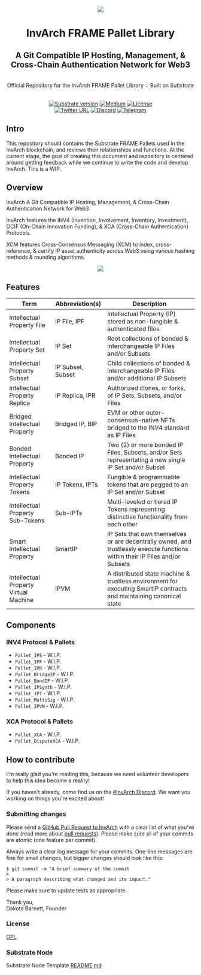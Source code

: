 <div align="center">
<img src="https://github.com/InvArch/brand/blob/main/InvArch-logo-dark/cover.png">
</div>

<div align="Center">
<h1>InvArch FRAME Pallet Library</h1>
<h2> A Git Compatible IP Hosting, Management, & Cross-Chain Authentication Network for Web3 </h2>

<br>
Official Repository for the InvArch FRAME Pallet Library 💡
Built on Substrate

<br>  
<br>

[![Substrate version](https://img.shields.io/badge/Substrate-v3.0.0-E6007A?logo=Parity%20Substrate)](https://github.com/paritytech/substrate/releases/tag/v3.0.0)
[![Medium](https://img.shields.io/badge/Medium-InvArch-E6007A?logo=medium)](https://invarch.medium.com/)
[![License](https://img.shields.io/github/license/InvArch/InvArch?color=E6007A)](https://github.com/InvArch/InvArch/blob/main/LICENSE)
<br />
[![Twitter URL](https://img.shields.io/twitter/url?style=social&url=https%3A%2F%2Ftwitter.com%2FInvArch)](https://twitter.com/InvArchNetwork)
[![Discord](https://img.shields.io/badge/Discord-gray?logo=discord)](https://discord.gg/invarch)
[![Telegram](https://img.shields.io/badge/Telegram-gray?logo=telegram)](https://t.me/InvArch)

</div>

<!-- TOC -->

## <!-- /TOC -->

## Intro

This repository should contains the Substrate FRAME Pallets used in the InvArch blockchain, and reviews their relationships and functions. At the current stage, the goal of creating this document and repository is centered around getting feedback while we continue to write the code and develop InvArch. This is a WIP.

## Overview

InvArch A Git Compatible IP Hosting, Management, & Cross-Chain Authentication Network for Web3

InvArch features the INV4 (Invention, Involvement, Inventory, Investment), OCIF (On-Chain Innovation Funding), & XCA (Cross-Chain Authentication) Protocols.

XCM features Cross-Consensus Messaging (XCM) to index, cross-reference, & certify IP asset authenticity across Web3 using various hashing methods & rounding algorithms.

<div align="center">
<img src="https://github.com/InvArch/brand/blob/main/architecture.png">
</div>

## Features

| Term                                  | Abbreviation(s)   | Description                                                                                                                  |
| ------------------------------------- | ----------------- | ---------------------------------------------------------------------------------------------------------------------------- |
| Intellectual Property File            | IP File, IPF      | Intellectual Property (IP) stored as non-fungible & authenticated files                                                      |
| Intellectual Property Set             | IP Set            | Root collections of bonded & interchangeable IP Files and/or Subsets                                                         |
| Intellectual Property Subset          | IP Subset, Subset | Child collections of bonded & interchangeable IP Files and/or additional IP Subsets                                          |
| Intellectual Property Replica         | IP Replica, IPR   | Authorized clones, or forks, of IP Sets, Subsets, and/or Files                                                               |
| Bridged Intellectual Property         | Bridged IP, BIP   | EVM or other outer-consensus-native NFTs bridged to the INV4 standard as IP Files                                            |
| Bonded Intellectual Property          | Bonded IP         | Two (2) or more bonded IP Files, Subsets, and/or Sets representating a new single IP Set and/or Subset                       |
| Intellectual Property Tokens          | IP Tokens, IPTs   | Fungible & programmable tokens that are pegged to an IP Set and/or Subset                                                    |
| Intellectual Property Sub-Tokens      | Sub-IPTs          | Multi-leveled or tiered IP Tokens representing distinctive functionality from each other                                     |
| Smart Intellectual Property           | SmartIP           | IP Sets that own themselves or are decentrally owned, and trustlessly execute functions within their IP Files and/or Subsets |
| Intellectual Property Virtual Machine | IPVM              | A distributed state machine & trustless environment for executing SmartIP contracts and maintaining canonical state          |

## Components

### INV4 Protocol & Pallets

- `Pallet_IPS` - W.I.P.
- `Pallet_IPF` - W.I.P.
- `Pallet_IPR` - W.I.P.
- `Pallet_BridgeIP` - W.I.P.
- `Pallet_BondIP` - W.I.P.
- `Pallet_IPSynth` - W.I.P.
- `Pallet_IPT` - W.I.P.
- `Pallet_MultiSig` - W.I.P.
- `Pallet_IPVM` - W.I.P.

### XCA Protocol & Pallets

- `Pallet_XCA` - W.I.P.
- `Pallet_DisputeXCA` - W.I.P.

## How to contribute

I'm really glad you're reading this, because we need volunteer developers to help this idea become a reality!

If you haven't already, come find us on the [#InvArch Discord](https://discord.gg/invarch). We want you working on things you're excited about!

### Submitting changes

Please send a [GitHub Pull Request to InvArch](https://github.com/InvArch/InvArch/pull/new/master) with a clear list of what you've done (read more about [pull requests](http://help.github.com/pull-requests/)). Please make sure all of your commits are atomic (one feature per commit).

Always write a clear log message for your commits. One-line messages are fine for small changes, but bigger changes should look like this:

    $ git commit -m "A brief summary of the commit
    >
    > A paragraph describing what changed and its impact."

Please make sure to update tests as appropriate.

Thank you,<br>
Dakota Barnett, Founder

### License

[GPL](https://github.com/InvArch/InvArch/blob/main/LICENSE)

### Substrate Node

Substrate Node Template [README.md](https://github.com/substrate-developer-hub/substrate-node-template/blob/tutorials/solutions/build-a-dapp-v3%2B1/README.md)
